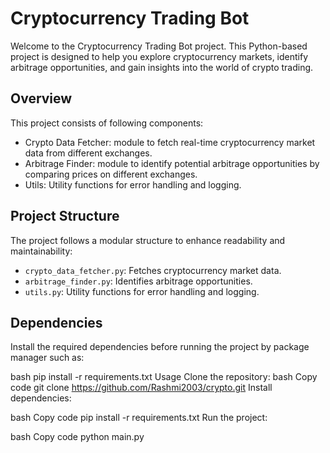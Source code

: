 # Cryptocurrency Trading Bot

Welcome to the Cryptocurrency Trading Bot project. This Python-based project is designed to help you explore cryptocurrency markets, identify arbitrage opportunities, and gain insights into the world of crypto trading.

## Overview

This project consists of following components:

- Crypto Data Fetcher: module to fetch real-time cryptocurrency market data from different exchanges.
- Arbitrage Finder: module to identify potential arbitrage opportunities by comparing prices on different exchanges.
- Utils: Utility functions for error handling and logging.

## Project Structure

The project follows a modular structure to enhance readability and maintainability:

- `crypto_data_fetcher.py`: Fetches cryptocurrency market data.
- `arbitrage_finder.py`: Identifies arbitrage opportunities.
- `utils.py`: Utility functions for error handling and logging.

## Dependencies

Install the required dependencies before running the project by package manager such as:

bash
pip install -r requirements.txt
Usage
Clone the repository:
bash
Copy code
git clone https://github.com/Rashmi2003/crypto.git
Install dependencies:

bash
Copy code
pip install -r requirements.txt
Run the project:

bash
Copy code
python main.py
